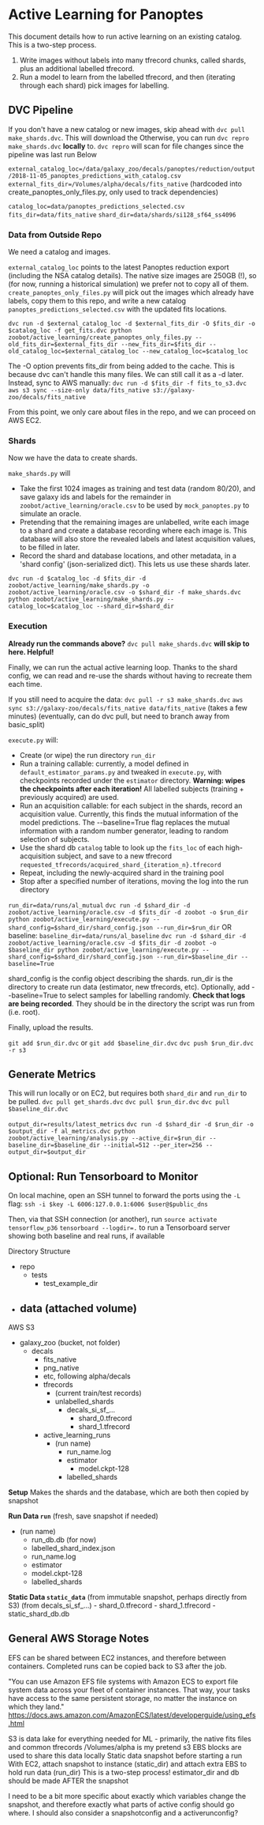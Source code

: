 # Active Learning for Panoptes

This document details how to run active learning on an existing catalog. This is a two-step process.
1. Write images without labels into many tfrecord chunks, called shards, plus an additional labelled tfrecord.
2. Run a model to learn from the labelled tfrecord, and then (iterating through each shard) pick images for labelling.

## DVC Pipeline

If you don't have a new catalog or new images, skip ahead with `dvc pull make_shards.dvc`. 
This will download the 
Otherwise, you can run `dvc repro make_shards.dvc` **locally** to. `dvc repro` will scan for file changes since the pipeline was last run 
Below


`external_catalog_loc=/data/galaxy_zoo/decals/panoptes/reduction/output/2018-11-05_panoptes_predictions_with_catalog.csv`
`external_fits_dir=/Volumes/alpha/decals/fits_native` (hardcoded into create_panoptes_only_files.py, only used to track dependencies)

`catalog_loc=data/panoptes_predictions_selected.csv`
`fits_dir=data/fits_native`
`shard_dir=data/shards/si128_sf64_ss4096`

### Data from Outside Repo

We need a catalog and images. 

`external_catalog_loc` points to the latest Panoptes reduction export (including the NSA catalog details).
The native size images are 250GB (!), so (for now, running a historical simulation) we prefer not to copy all of them.
`create_panoptes_only_files.py` will pick out the images which already have labels, copy them to this repo, and write a new catalog `panoptes_predictions_selected.csv` with the updated fits locations.

`dvc run -d $external_catalog_loc -d $external_fits_dir -O $fits_dir -o $catalog_loc -f get_fits.dvc python zoobot/active_learning/create_panoptes_only_files.py --old_fits_dir=$external_fits_dir --new_fits_dir=$fits_dir --old_catalog_loc=$external_catalog_loc --new_catalog_loc=$catalog_loc`

The -O option prevents fits_dir from being added to the cache. This is because dvc can't handle this many files. We can still call it as a -d later. Instead, sync to AWS manually:
`dvc run -d $fits_dir -f fits_to_s3.dvc aws s3 sync --size-only data/fits_native s3://galaxy-zoo/decals/fits_native`

From this point, we only care about files in the repo, and we can proceed on AWS EC2.

### Shards

Now we have the data to create shards. 

`make_shards.py` will 
- Take the first 1024 images as training and test data (random 80/20), and save galaxy ids and labels for the remainder in `zoobot/active_learning/oracle.csv` to be used by `mock_panoptes.py` to simulate an oracle.
- Pretending that the remaining images are unlabelled, write each image to a shard and create a database recording where each image is. This database will also store the revealed labels and latest acquisition values, to be filled in later.
- Record the shard and database locations, and other metadata, in a 'shard config' (json-serialized dict). This lets us use these shards later.

`dvc run -d $catalog_loc -d $fits_dir -d zoobot/active_learning/make_shards.py -o zoobot/active_learning/oracle.csv -o $shard_dir -f make_shards.dvc python zoobot/active_learning/make_shards.py --catalog_loc=$catalog_loc --shard_dir=$shard_dir`

### Execution

**Already run the commands above?** `dvc pull make_shards.dvc` **will skip to here. Helpful!**


Finally, we can run the actual active learning loop. Thanks to the shard config, we can read and re-use the shards without having to recreate them each time.

If you still need to acquire the data:
`dvc pull -r s3 make_shards.dvc`
`aws sync s3://galaxy-zoo/decals/fits_native data/fits_native` (takes a few minutes)
(eventually, can do dvc pull, but need to branch away from basic_split)

`execute.py` will:
- Create (or wipe) the run directory `run_dir`
- Run a training callable: currently, a model defined in `default_estimator_params.py` and tweaked in `execute.py`, with checkpoints recorded under the `estimator` directory. **Warning: wipes the checkpoints after each iteration!** All labelled subjects (training + previously acquired) are used.
- Run an acquisition callable: for each subject in the shards, record an acquisition value. Currently, this finds the mutual information of the model predictions. The --baseline=True flag replaces the mutual information with a random number generator, leading to random selection of subjects. 
- Use the shard db `catalog` table to look up the `fits_loc` of each high-acquisition subject, and save to a new tfrecord `requested_tfrecords/acquired_shard_{iteration_n}.tfrecord`
- Repeat, including the newly-acquired shard in the training pool
- Stop after a specified number of iterations, moving the log into the run directory

`run_dir=data/runs/al_mutual`
`dvc run -d $shard_dir -d zoobot/active_learning/oracle.csv -d $fits_dir -d zoobot -o $run_dir python zoobot/active_learning/execute.py --shard_config=$shard_dir/shard_config.json --run_dir=$run_dir`
OR baseline:
`baseline_dir=data/runs/al_baseline`
`dvc run -d $shard_dir -d zoobot/active_learning/oracle.csv -d $fits_dir -d zoobot -o $baseline_dir python zoobot/active_learning/execute.py --shard_config=$shard_dir/shard_config.json --run_dir=$baseline_dir --baseline=True`

shard_config is the config object describing the shards. run_dir is the directory to create run data (estimator, new tfrecords, etc).
Optionally, add --baseline=True to select samples for labelling randomly.
**Check that logs are being recorded**. They should be in the directory the script was run from (i.e. root).

Finally, upload the results.

`git add $run_dir.dvc` or `git add $baseline_dir.dvc`
`dvc push $run_dir.dvc -r s3`

## Generate Metrics

This will run locally or on EC2, but requires both `shard_dir` and `run_dir` to be pulled.
`dvc pull get_shards.dvc`
`dvc pull $run_dir.dvc`
`dvc pull $baseline_dir.dvc`

`output_dir=results/latest_metrics`
`dvc run -d $shard_dir -d $run_dir -o $output_dir -f al_metrics.dvc python zoobot/active_learning/analysis.py --active_dir=$run_dir --baseline_dir=$baseline_dir --initial=512 --per_iter=256 --output_dir=$output_dir`

## Optional: Run Tensorboard to Monitor

On local machine, open an SSH tunnel to forward the ports using the `-L` flag:
`ssh -i $key -L 6006:127.0.0.1:6006 $user@$public_dns`

Then, via that SSH connection (or another), run
`source activate tensorflow_p36`
`tensorboard --logdir=.`
to run a Tensorboard server showing both baseline and real runs, if available

Directory Structure
- repo
    - tests
        - test_example_dir
- data (attached volume)
    - 

AWS S3
- galaxy_zoo (bucket, not folder)
    - decals
        - fits_native
        - png_native
        - etc, following alpha/decals
        - tfrecords
            - (current train/test records)
            - unlabelled_shards
                - decals_si_sf_...
                    - shard_0.tfrecord
                    - shard_1.tfrecord
        - active_learning_runs
            - (run name)
                - run_name.log
                - estimator
                    - model.ckpt-128
                - labelled_shards


**Setup**
Makes the shards and the database, which are both then copied by snapshot

**Run Data `run`** (fresh, save snapshot if needed)
- (run name)
    - run_db.db (for now)
    - labelled_shard_index.json
    - run_name.log
    - estimator
    - model.ckpt-128
    - labelled_shards

**Static Data `static_data`** (from immutable snapshot, perhaps directly from S3)
(from decals_si_sf_...)
    - shard_0.tfrecord
    - shard_1.tfrecord
    - static_shard_db.db



## General AWS Storage Notes

EFS can be shared between EC2 instances, and therefore between containers. Completed runs can be copied back to S3 after the job.

"You can use Amazon EFS file systems with Amazon ECS to export file system data across your fleet of container instances. That way, your tasks have access to the same persistent storage, no matter the instance on which they land."
https://docs.aws.amazon.com/AmazonECS/latest/developerguide/using_efs.html


S3 is data lake for everything needed for ML - primarily, the native fits files and common tfrecords
/Volumes/alpha is my pretend s3
EBS blocks are used to share this data locally
Static data snapshot before starting a run
With EC2, attach snapshot to instance (static_dir) and attach extra EBS to hold run data (run_dir)
This is a two-step process! estimator_dir and db should be made AFTER the snapshot

I need to be a bit more specific about exactly which variables change the snapshot, and therefore exactly what parts of active config should go where. I should also consider a snapshotconfig and a activerunconfig?

